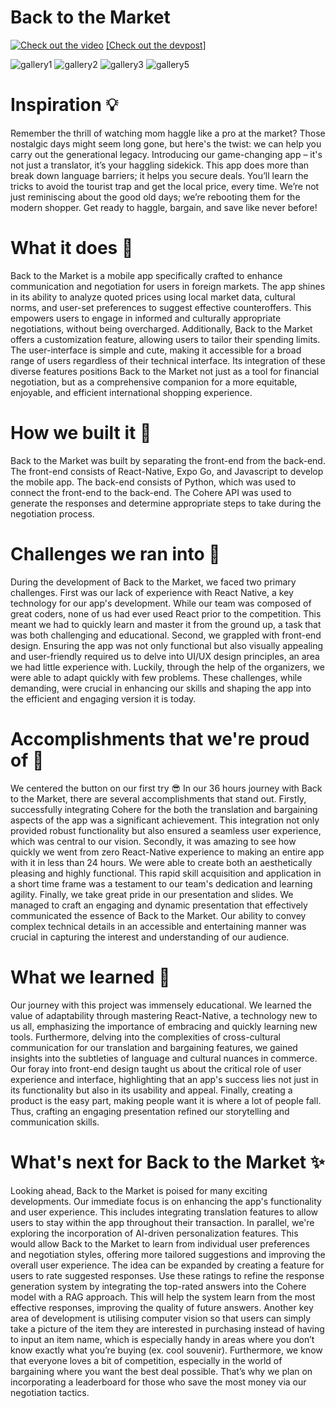 # Back to the Market
[![Check out the video](https://img.youtube.com/vi/)](https://www.youtube.com/embed/kux9BUXg9D4)
[[Check out the devpost]](https://devpost.com/software/back-to-the-market)


![gallery1](https://github.com/JackyLiu13/backtomarket/assets/43994701/28b9c4cb-cdba-4d41-ac9f-b454fb3f3aef)
![gallery2](https://github.com/JackyLiu13/backtomarket/assets/43994701/f1b55b1b-0173-4301-b04d-65543dac6854)
![gallery3](https://github.com/JackyLiu13/backtomarket/assets/43994701/90ffdb19-ca78-4141-a029-c22993b0ea36)
![gallery5](https://github.com/JackyLiu13/backtomarket/assets/43994701/5669e999-23c7-4f58-b11f-f034397aa22f)


# Inspiration 💡
Remember the thrill of watching mom haggle like a pro at the market? Those nostalgic days might seem long gone, but here's the twist: we can help you carry out the generational legacy. Introducing our game-changing app – it's not just a translator, it’s your haggling sidekick. This app does more than break down language barriers; it helps you secure deals. You’ll learn the tricks to avoid the tourist trap and get the local price, every time. We’re not just reminiscing about the good old days; we’re rebooting them for the modern shopper. Get ready to haggle, bargain, and save like never before!

# What it does 👀

Back to the Market is a mobile app specifically crafted to enhance communication and negotiation for users in foreign markets. The app shines in its ability to analyze quoted prices using local market data, cultural norms, and user-set preferences to suggest effective counteroffers. This empowers users to engage in informed and culturally appropriate negotiations, without being overcharged. Additionally, Back to the Market offers a customization feature, allowing users to tailor their spending limits. The user-interface is simple and cute, making it accessible for a broad range of users regardless of their technical interface. Its integration of these diverse features positions Back to the Market not just as a tool for financial negotiation, but as a comprehensive companion for a more equitable, enjoyable, and efficient international shopping experience.

# How we built it 👷
Back to the Market was built by separating the front-end from the back-end. The front-end consists of React-Native, Expo Go, and Javascript to develop the mobile app. The back-end consists of Python, which was used to connect the front-end to the back-end. The Cohere API was used to generate the responses and determine appropriate steps to take during the negotiation process.

# Challenges we ran into 🤔
During the development of Back to the Market, we faced two primary challenges. First was our lack of experience with React Native, a key technology for our app's development. While our team was composed of great coders, none of us had ever used React prior to the competition. This meant we had to quickly learn and master it from the ground up, a task that was both challenging and educational. Second, we grappled with front-end design. Ensuring the app was not only functional but also visually appealing and user-friendly required us to delve into UI/UX design principles, an area we had little experience with. Luckily, through the help of the organizers, we were able to adapt quickly with few problems. These challenges, while demanding, were crucial in enhancing our skills and shaping the app into the efficient and engaging version it is today.

# Accomplishments that we're proud of 🤩
We centered the button on our first try 😎 In our 36 hours journey with Back to the Market, there are several accomplishments that stand out. Firstly, successfully integrating Cohere for the both the translation and bargaining aspects of the app was a significant achievement. This integration not only provided robust functionality but also ensured a seamless user experience, which was central to our vision. Secondly, it was amazing to see how quickly we went from zero React-Native experience to making an entire app with it in less than 24 hours. We were able to create both an aesthetically pleasing and highly functional. This rapid skill acquisition and application in a short time frame was a testament to our team's dedication and learning agility. Finally, we take great pride in our presentation and slides. We managed to craft an engaging and dynamic presentation that effectively communicated the essence of Back to the Market. Our ability to convey complex technical details in an accessible and entertaining manner was crucial in capturing the interest and understanding of our audience.

# What we learned 🧠
Our journey with this project was immensely educational. We learned the value of adaptability through mastering React-Native, a technology new to us all, emphasizing the importance of embracing and quickly learning new tools. Furthermore, delving into the complexities of cross-cultural communication for our translation and bargaining features, we gained insights into the subtleties of language and cultural nuances in commerce. Our foray into front-end design taught us about the critical role of user experience and interface, highlighting that an app's success lies not just in its functionality but also in its usability and appeal. Finally, creating a product is the easy part, making people want it is where a lot of people fall. Thus, crafting an engaging presentation refined our storytelling and communication skills.

# What's next for Back to the Market ✨
Looking ahead, Back to the Market is poised for many exciting developments. Our immediate focus is on enhancing the app's functionality and user experience. This includes integrating translation features to allow users to stay within the app throughout their transaction. In parallel, we're exploring the incorporation of AI-driven personalization features. This would allow Back to the Market to learn from individual user preferences and negotiation styles, offering more tailored suggestions and improving the overall user experience. The idea can be expanded by creating a feature for users to rate suggested responses. Use these ratings to refine the response generation system by integrating the top-rated answers into the Cohere model with a RAG approach. This will help the system learn from the most effective responses, improving the quality of future answers. Another key area of development is utilising computer vision so that users can simply take a picture of the item they are interested in purchasing instead of having to input an item name, which is especially handy in areas where you don’t know exactly what you’re buying (ex. cool souvenir). Furthermore, we know that everyone loves a bit of competition, especially in the world of bargaining where you want the best deal possible. That’s why we plan on incorporating a leaderboard for those who save the most money via our negotiation tactics.
